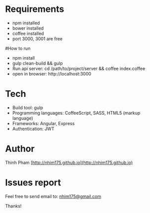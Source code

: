 # Requirements

- npm installed
- bower installed
- coffee installed
- port 3000, 3001 are free

#How to run

- npm install
- gulp clean-build && gulp
- Run api server: cd /path/to/project/server && coffee index.coffee
- open in browser: http://localhost:3000

# Tech

- Build tool: gulp
- Programming languages: CoffeeScript, SASS, HTML5 (markup language)
- Frameworks: Angular, Express
- Authentication: JWT

# Author
Thinh Pham [http://nhim175.github.io](http://nhim175.github.io)

# Issues report
Feel free to send email to: [nhim175@gmail.com](nhim175@gmail.com)

Thanks!